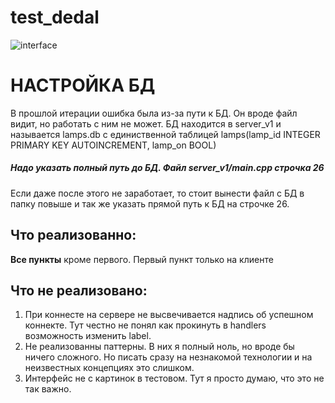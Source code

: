 # test_dedal
![interface](https://sun9-41.userapi.com/impg/Qx5XEPlNJ0JRQjLr9A3HngUhOIEox2vJgDnQlg/v1GjczqcX9g.jpg?size=1920x1080&quality=96&sign=720c7e89e2ad8a9ed8fa9d281755799e&type=album)


# НАСТРОЙКА БД
В прошлой итерации ошибка была из-за пути к БД. Он вроде файл видит, но работать с ним не может.
БД находится в server_v1 и называется lamps.db с единиственной таблицей
lamps(lamp_id INTEGER PRIMARY KEY AUTOINCREMENT, lamp_on BOOL)
##### Надо указать полный путь до БД. Файл server_v1/main.cpp строчка 26 
Если даже после этого не заработает, то стоит вынести файл с БД в папку повыше и так же указать прямой путь к БД на строчке 26.



## Что реализованно:
**Все пункты** кроме первого. Первый пункт только на клиенте

## Что не реализовано:
1. При коннесте на сервере не высвечивается надпись об успешном коннекте. Тут честно не понял как прокинуть в handlers возможность изменить label.
2. Не реализованны паттерны. В них я полный ноль, но вроде бы ничего сложного. Но писать сразу на незнакомой технологии и на неизвестных концепциях это слишком.
3. Интерфейс не с картинок в тестовом. Тут я просто думаю, что это не так важно. 
